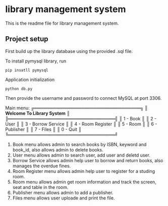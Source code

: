 # library management system
This is the readme file for library management system. 
## Project setup
First build up the library database using the provided .sql file.

To install pymysql library, run
```
pip insatll pymysql 
```
Application initialization
```
python db.py
```
Then provide the username and password to connect MySQL at port 3306.

Main menu:
╔══════════════════════════════════╗
║  **Welcome To Library System**   ║
╠══════════════════════════════════╣
║      1 - Book                    ║
║      2 - User                    ║
║      3 - Borrow Service          ║
║      4 - Room Register           ║
║      5 - Room                    ║
║      6 - Publisher               ║
║      7 - Files                   ║
║      0 - Quit                    ║
╚══════════════════════════════════╝

1. Book menu allows admin to search books by ISBN, keyword and book_id, also allows admin to delete books.
2. User menu allows admin to search user, add user and deletd user.
3. Borrow Service allows admin help user to borrow and return books, also manages the overdue fines.
4. Room Register menu allows admin help user to register for a studing room.
5. Room menu allows admin get room information and track the screen, seat and table in the room.
6. Publisher menu allows admin to add a publisher.
7. Files menu allows user uploade and print the file.
